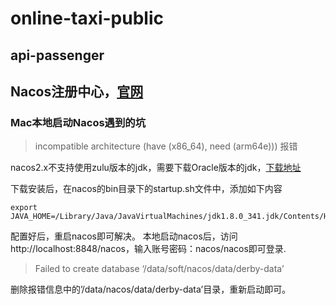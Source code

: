 # online-taxi-public
## api-passenger

## Nacos注册中心，[官网](https://nacos.io/zh-cn/index.html)
### Mac本地启动Nacos遇到的坑
> incompatible architecture (have (x86_64), need (arm64e))) 报错

nacos2.x不支持使用zulu版本的jdk，需要下载Oracle版本的jdk，[下载地址](https://www.injdk.cn/)

下载安装后，在nacos的bin目录下的startup.sh文件中，添加如下内容
```shell
export JAVA_HOME=/Library/Java/JavaVirtualMachines/jdk1.8.0_341.jdk/Contents/Home
```
配置好后，重启nacos即可解决。
本地启动nacos后，访问http://localhost:8848/nacos，输入账号密码：nacos/nacos即可登录.

> Failed to create database ‘/data/soft/nacos/data/derby-data’

删除报错信息中的’/data/nacos/data/derby-data’目录，重新启动即可。
